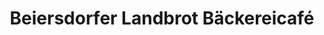 ---
title: "Beiersdorfer Landbrot Bäckereicafé"
url: /coburg/beiersdorfer-landbrot-baeckereicafe/
shop: Bäckerei
---